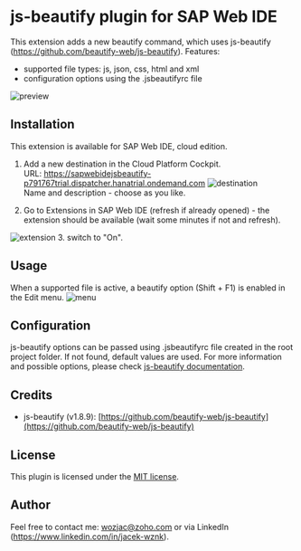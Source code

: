# js-beautify plugin for SAP Web IDE
This extension adds a new beautify command, which uses js-beautify (https://github.com/beautify-web/js-beautify).
Features:
- supported file types: js, json, css, html and xml 
- configuration options using the .jsbeautifyrc file

![preview](https://www.mediafire.com/convkey/a012/96928ka9ixj31256g.jpg)

## Installation
This extension is available for SAP Web IDE, cloud edition.

1. Add a new destination in the Cloud Platform Cockpit.  
URL: https://sapwebidejsbeautify-p791767trial.dispatcher.hanatrial.ondemand.com
![destination](https://www.mediafire.com/convkey/2162/mro6or31vj04x5y6g.jpg)  
Name and description - choose as you like.

2. Go to Extensions in SAP Web IDE (refresh if already opened) - the extension should be available 
(wait some minutes if not and refresh). 

![extension](https://www.mediafire.com/convkey/ee29/qbzcdrd2uhtf36s6g.jpg)
3. switch to "On".

## Usage
When a supported file is active, a beautify option (Shift + F1) is enabled in the Edit menu. 
![menu](https://www.mediafire.com/convkey/de9c/gadg5jgdsbr9ezl6g.jpg)

## Configuration
js-beautify options can be passed using .jsbeautifyrc file created in the root project folder. If not found, default values are used. 
For more information and possible options, please check [js-beautify documentation](https://github.com/beautify-web/js-beautify#options).

## Credits
- js-beautify (v1.8.9): [https://github.com/beautify-web/js-beautify](https://github.com/beautify-web/js-beautify)

## License
This plugin is licensed under the [MIT license](http://opensource.org/licenses/MIT).

## Author
Feel free to contact me: wozjac@zoho.com or via LinkedIn (https://www.linkedin.com/in/jacek-wznk).